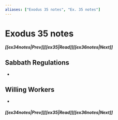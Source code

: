```yaml
---
aliases: ["Exodus 35 notes", "Ex. 35 notes"]
---
```

# Exodus 35 notes
##### <span class=arrow-left></span>[[ex34notes|Prev]]<span class=navigation-separator></span>[[ex35|Read]]<span class=navigation-separator></span>[[ex36notes|Next]]<span class=arrow-right></span>
## Sabbath Regulations
- 
## Willing Workers
- 
##### <span class=arrow-left></span>[[ex34notes|Prev]]<span class=navigation-separator></span>[[ex35|Read]]<span class=navigation-separator></span>[[ex36notes|Next]]<span class=arrow-right></span>